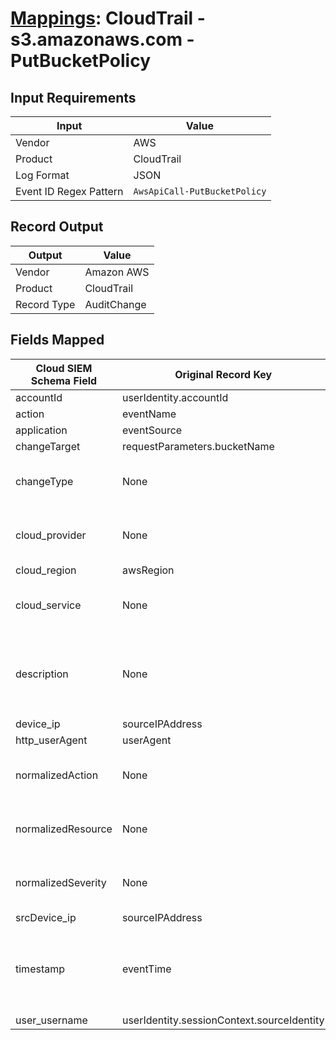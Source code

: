 # [Mappings](README.md): CloudTrail - s3.amazonaws.com - PutBucketPolicy

## Input Requirements

|Input|Value|
|-----|-----|
|Vendor|AWS|
|Product|CloudTrail|
|Log Format|JSON|
|Event ID Regex Pattern|`AwsApiCall-PutBucketPolicy`|

## Record Output

|Output|Value|
|------|-----|
|Vendor|Amazon AWS|
|Product|CloudTrail|
|Record Type|AuditChange|

## Fields Mapped

|Cloud SIEM Schema Field|Original Record Key|Notes|
|-----------------------|-------------------|-----|
|accountId|userIdentity.accountId||
|action|eventName||
|application|eventSource||
|changeTarget|requestParameters.bucketName||
|changeType|None|The static text `put` is populated in this schema field.|
|cloud_provider|None|The static text `AWS` is populated in this schema field.|
|cloud_region|awsRegion||
|cloud_service|None|The static text `S3` is populated in this schema field.|
|description|None|The static text `A request was made to put a bucket policy on an S3 bucket` is populated in this schema field.|
|device_ip|sourceIPAddress||
|http_userAgent|userAgent||
|normalizedAction|None|The static text `change` is populated in this schema field.|
|normalizedResource|None|The static text `bucket` is populated in this schema field.|
|normalizedSeverity|None|The static text `1` is populated in this schema field.|
|srcDevice_ip|sourceIPAddress||
|timestamp|eventTime|We expect the orginal record value of `eventTime` is in the format `yyyy-MM-dd'T'HH:mm:ss'Z'`|
|user_username|userIdentity.sessionContext.sourceIdentity||

